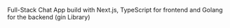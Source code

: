 Full-Stack Chat App build with Next.js, TypeScript for frontend and Golang for the backend (gin Library)
